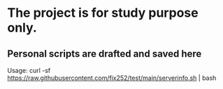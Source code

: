 # The project is for study purpose only.
## Personal scripts are drafted and saved here
Usage: curl -sf https://raw.githubusercontent.com/fix252/test/main/serverinfo.sh | bash
